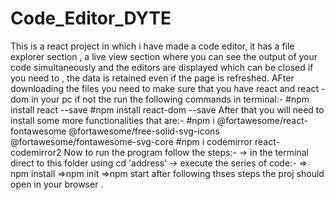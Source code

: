 # Code_Editor_DYTE
This is a react project in which i have made a code editor, it has a file explorer section , a live view section where you can see the output of your code simultaneously and the editors are displayed which can be closed if you need to , the data is retained even if the page is refreshed.
 AFter downloading the files you need to make sure that you have react and react -dom in your pc if not the run the following commands in terminal:-
     #npm install react --save
     #npm install react-dom --save
After that you will need to install some more functionalities that are:-
    #npm i @fortawesome/react-fontawesome @fortawesome/free-solid-svg-icons @fortawesome/fontawesome-svg-core
    #npm i codemirror react-codemirror2
Now to run the program follow the steps:-
    -> in the terminal direct to this folder using cd 'address'
    -> execute the series of code:-
                   => npm install
                   =>npm init
                   =>npm start
 after following thses steps the proj should open in your browser .                
    
